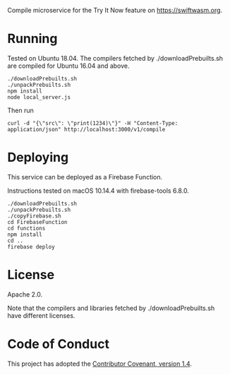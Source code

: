 Compile microservice for the Try It Now feature on https://swiftwasm.org.

# Running

Tested on Ubuntu 18.04. The compilers fetched by ./downloadPrebuilts.sh are compiled for Ubuntu 16.04 and above.

```
./downloadPrebuilts.sh
./unpackPrebuilts.sh
npm install
node local_server.js
```

Then run

```
curl -d "{\"src\": \"print(1234)\"}" -H "Content-Type: application/json" http://localhost:3000/v1/compile
```

# Deploying

This service can be deployed as a Firebase Function.

Instructions tested on macOS 10.14.4 with firebase-tools 6.8.0.

```
./downloadPrebuilts.sh
./unpackPrebuilts.sh
./copyFirebase.sh
cd FirebaseFunction
cd functions
npm install
cd ..
firebase deploy
```

# License

Apache 2.0.

Note that the compilers and libraries fetched by ./downloadPrebuilts.sh have different licenses.

# Code of Conduct

This project has adopted the [Contributor Covenant, version 1.4](https://www.contributor-covenant.org/version/1/4/code-of-conduct).
